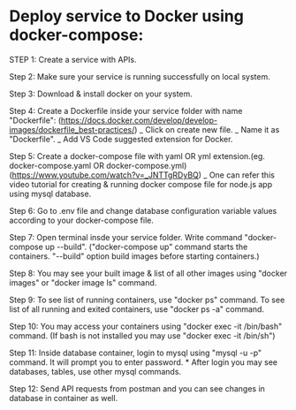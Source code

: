# Deploy service to Docker using docker-compose:

STEP 1: Create a service with APIs.

Step 2: Make sure your service is running successfully on local system.

Step 3: Download & install docker on your system.

Step 4: Create a Dockerfile inside your service folder with name "Dockerfile":
(https://docs.docker.com/develop/develop-images/dockerfile_best-practices/)
_ Click on create new file.
_ Name it as "Dockerfile".
\_ Add VS Code suggested extension for Docker.

Step 5: Create a docker-compose file with yaml OR yml extension.(eg. docker-compose.yaml OR docker-compose.yml)
(https://www.youtube.com/watch?v=_JNTTgRDyBQ)
\_ One can refer this video tutorial for creating & running docker compose file for node.js app using mysql database.

Step 6: Go to .env file and change database configuration variable values according to your docker-compose file.

Step 7: Open terminal insde your service folder. Write command "docker-compose up --build".
("docker-compose up" command starts the containers. "--build" option build images before starting containers.)

Step 8: You may see your built image & list of all other images using "docker images" or "docker image ls" command.

Step 9: To see list of running containers, use "docker ps" command. To see list of all running and exited containers, use "docker ps -a" command.

Step 10: You may access your containers using "docker exec -it <container name> /bin/bash" command.
(If bash is not installed you may use "docker exec -it <container name> /bin/sh")

Step 11: Inside database container, login to mysql using "mysql -u<username> -p" command. It will prompt you to enter password. \* After login you may see databases, tables, use other mysql commands.

Step 12: Send API requests from postman and you can see changes in database in container as well.
